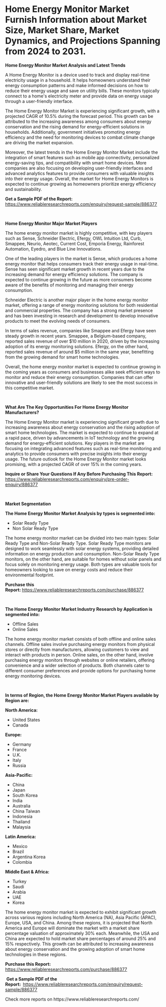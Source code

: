 <p><h1>Home Energy Monitor Market Furnish Information about Market Size, Market Share, Market Dynamics, and Projections Spanning from 2024 to 2031.</h1></p><p><strong>Home Energy Monitor Market Analysis and Latest Trends</strong></p>
<p><p>A Home Energy Monitor is a device used to track and display real-time electricity usage in a household. It helps homeowners understand their energy consumption patterns and make informed decisions on how to reduce their energy usage and save on utility bills. These monitors typically connect to a home's electricity meter and provide data on energy usage through a user-friendly interface.</p><p>The Home Energy Monitor Market is experiencing significant growth, with a projected CAGR of 10.5% during the forecast period. This growth can be attributed to the increasing awareness among consumers about energy conservation and the rising demand for energy-efficient solutions in households. Additionally, government initiatives promoting energy efficiency and the need for monitoring devices to combat climate change are driving the market expansion.</p><p>Moreover, the latest trends in the Home Energy Monitor Market include the integration of smart features such as mobile app connectivity, personalized energy-saving tips, and compatibility with smart home devices. More companies are also focusing on developing user-friendly interfaces and advanced analytics features to provide consumers with valuable insights into their energy usage. Overall, the market for Home Energy Monitors is expected to continue growing as homeowners prioritize energy efficiency and sustainability.</p></p>
<p><strong>Get a Sample PDF of the Report:&nbsp;</strong> <a href="https://www.reliableresearchreports.com/enquiry/request-sample/886377">https://www.reliableresearchreports.com/enquiry/request-sample/886377</a></p>
<p>&nbsp;</p>
<p><strong>Home Energy Monitor Major Market Players</strong></p>
<p><p>The home energy monitor market is highly competitive, with key players such as Sense, Schneider Electric, Efergy, OWL Intuition Ltd, Curb, Smappee, Neurio, Aeotec, Current Cost, Emporia Energy, Rainforest Automation, Eyedro, and Blue Line Innovations. </p><p>One of the leading players in the market is Sense, which produces a home energy monitor that helps consumers track their energy usage in real-time. Sense has seen significant market growth in recent years due to the increasing demand for energy efficiency solutions. The company is expected to continue growing in the future as more consumers become aware of the benefits of monitoring and managing their energy consumption.</p><p>Schneider Electric is another major player in the home energy monitor market, offering a range of energy monitoring solutions for both residential and commercial properties. The company has a strong market presence and has been investing in research and development to develop innovative products to meet the evolving needs of consumers.</p><p>In terms of sales revenue, companies like Smappee and Efergy have seen steady growth in recent years. Smappee, a Belgium-based company, reported sales revenue of over $10 million in 2020, driven by the increasing adoption of its energy monitoring solutions. Efergy, on the other hand, reported sales revenue of around $5 million in the same year, benefitting from the growing demand for smart home technologies.</p><p>Overall, the home energy monitor market is expected to continue growing in the coming years as consumers and businesses alike seek efficient ways to monitor and reduce their energy consumption. Companies that can offer innovative and user-friendly solutions are likely to see the most success in this competitive market.</p></p>
<p>&nbsp;</p>
<p><strong>What Are The Key Opportunities For Home Energy Monitor Manufacturers?</strong></p>
<p><p>The Home Energy Monitor market is experiencing significant growth due to increasing awareness about energy conservation and the rising adoption of smart home technologies. The market is expected to continue to expand at a rapid pace, driven by advancements in IoT technology and the growing demand for energy-efficient solutions. Key players in the market are focusing on integrating advanced features such as real-time monitoring and analytics to provide consumers with precise insights into their energy usage. The future outlook for the Home Energy Monitor market looks promising, with a projected CAGR of over 15% in the coming years.</p></p>
<p><strong>Inquire or Share Your Questions If Any Before Purchasing This Report:</strong> <a href="https://www.reliableresearchreports.com/enquiry/pre-order-enquiry/886377">https://www.reliableresearchreports.com/enquiry/pre-order-enquiry/886377</a></p>
<p>&nbsp;</p>
<p><strong>Market Segmentation</strong></p>
<p><strong>The Home Energy Monitor Market Analysis by types is segmented into:</strong></p>
<p><ul><li>Solar Ready Type</li><li>Non Solar Ready Type</li></ul></p>
<p><p>The home energy monitor market can be divided into two main types: Solar Ready Type and Non-Solar Ready Type. Solar Ready Type monitors are designed to work seamlessly with solar energy systems, providing detailed information on energy production and consumption. Non-Solar Ready Type monitors, on the other hand, are suitable for homes without solar panels and focus solely on monitoring energy usage. Both types are valuable tools for homeowners looking to save on energy costs and reduce their environmental footprint.</p></p>
<p><strong>Purchase this Report:&nbsp;</strong><a href="https://www.reliableresearchreports.com/purchase/886377">https://www.reliableresearchreports.com/purchase/886377</a></p>
<p>&nbsp;</p>
<p><strong>The Home Energy Monitor Market Industry Research by Application is segmented into:</strong></p>
<p><ul><li>Offline Sales</li><li>Online Sales</li></ul></p>
<p><p>The home energy monitor market consists of both offline and online sales channels. Offline sales involve purchasing energy monitors from physical stores or directly from manufacturers, allowing customers to view and interact with products in person. Online sales, on the other hand, involve purchasing energy monitors through websites or online retailers, offering convenience and a wider selection of products. Both channels cater to different consumer preferences and provide options for purchasing home energy monitoring devices.</p></p>
<p>&nbsp;</p>
<p><strong>In terms of Region, the Home Energy Monitor Market Players available by Region are:</strong></p>
<p>
    <p> <strong> North America: </strong>
        <ul>
            <li>United States</li>
            <li>Canada</li>
        </ul>
        </p> 
    <p> <strong> Europe: </strong>
        <ul>
            <li>Germany</li>
            <li>France</li>
            <li>U.K.</li>
            <li>Italy</li>
            <li>Russia</li>
        </ul>
        </p> 
    <p> <strong> Asia-Pacific: </strong>
        <ul>
            <li>China</li>
            <li>Japan</li>
            <li>South Korea</li>
            <li>India</li>
            <li>Australia</li>
            <li>China Taiwan</li>
            <li>Indonesia</li>
            <li>Thailand</li>
            <li>Malaysia</li>
        </ul>
        </p> 
    <p> <strong> Latin America: </strong>
        <ul>
            <li>Mexico</li>
            <li>Brazil</li>
            <li>Argentina Korea</li>
            <li>Colombia</li>
        </ul>
        </p> 
    <p> <strong> Middle East & Africa: </strong>
        <ul>
            <li>Turkey</li>
            <li>Saudi</li>
            <li>Arabia</li>
            <li>UAE</li>
            <li>Korea</li>
        </ul>
    </p>
    </p>
<p><p>The home energy monitor market is expected to exhibit significant growth across various regions including North America (NA), Asia Pacific (APAC), Europe, USA, and China. Among these regions, it is projected that North America and Europe will dominate the market with a market share percentage valuation of approximately 30% each. Meanwhile, the USA and China are expected to hold market share percentages of around 25% and 15% respectively. This growth can be attributed to increasing awareness about energy conservation and the growing adoption of smart home technologies in these regions.</p></p>
<p><strong>Purchase this Report: </strong><a href="https://www.reliableresearchreports.com/purchase/886377">https://www.reliableresearchreports.com/purchase/886377</a></p>
<p>&nbsp;<strong>Get a Sample PDF of the Report:&nbsp;&nbsp;</strong><a href="https://www.reliableresearchreports.com/enquiry/request-sample/886377">https://www.reliableresearchreports.com/enquiry/request-sample/886377</a></p>
<p><strong></strong></p>
<p>Check more reports on https://www.reliableresearchreports.com/</p>